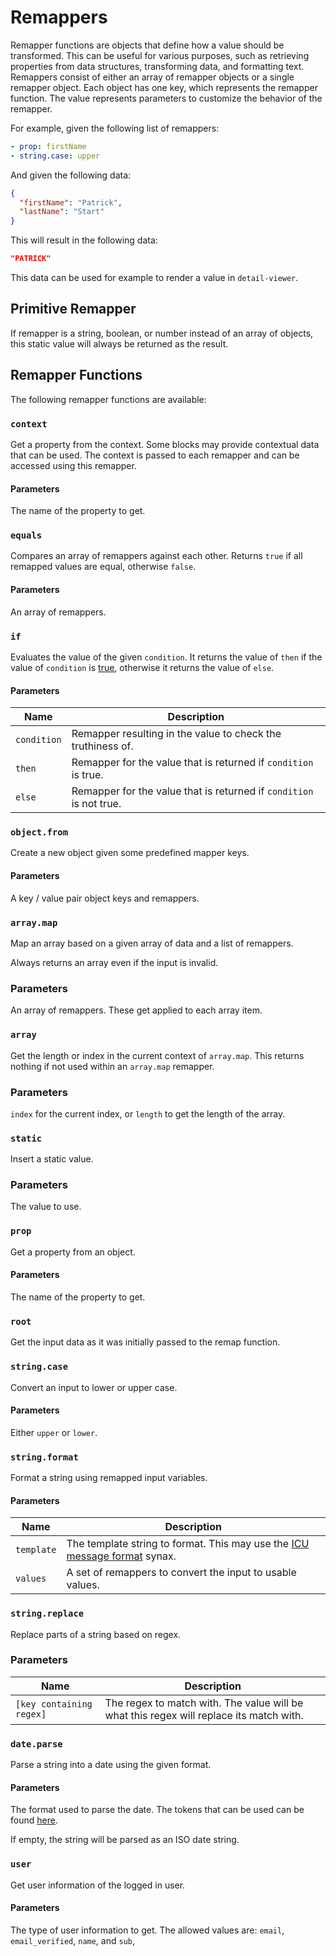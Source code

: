 # Remappers

Remapper functions are objects that define how a value should be transformed. This can be useful for
various purposes, such as retrieving properties from data structures, transforming data, and
formatting text. Remappers consist of either an array of remapper objects or a single remapper
object. Each object has one key, which represents the remapper function. The value represents
parameters to customize the behavior of the remapper.

For example, given the following list of remappers:

```yaml
- prop: firstName
- string.case: upper
```

And given the following data:

```json
{
  "firstName": "Patrick",
  "lastName": "Start"
}
```

This will result in the following data:

```json
"PATRICK"
```

This data can be used for example to render a value in `detail-viewer`.

## Primitive Remapper

If remapper is a string, boolean, or number instead of an array of objects, this static value will
always be returned as the result.

## Remapper Functions

The following remapper functions are available:

### `context`

Get a property from the context. Some blocks may provide contextual data that can be used. The
context is passed to each remapper and can be accessed using this remapper.

#### Parameters

The name of the property to get.

### `equals`

Compares an array of remappers against each other. Returns `true` if all remapped values are equal,
otherwise `false`.

#### Parameters

An array of remappers.

### `if`

Evaluates the value of the given `condition`. It returns the value of `then` if the value of
`condition` is [true](https://developer.mozilla.org/en-US/docs/Glossary/Truthy), otherwise it
returns the value of `else`.

#### Parameters

| Name        | Description                                                         |
| ----------- | ------------------------------------------------------------------- |
| `condition` | Remapper resulting in the value to check the truthiness of.         |
| `then`      | Remapper for the value that is returned if `condition` is true.     |
| `else`      | Remapper for the value that is returned if `condition` is not true. |

### `object.from`

Create a new object given some predefined mapper keys.

#### Parameters

A key / value pair object keys and remappers.

### `array.map`

Map an array based on a given array of data and a list of remappers.

Always returns an array even if the input is invalid.

### Parameters

An array of remappers. These get applied to each array item.

### `array`

Get the length or index in the current context of `array.map`. This returns nothing if not used
within an `array.map` remapper.

### Parameters

`index` for the current index, or `length` to get the length of the array.

### `static`

Insert a static value.

### Parameters

The value to use.

### `prop`

Get a property from an object.

#### Parameters

The name of the property to get.

### `root`

Get the input data as it was initially passed to the remap function.

### `string.case`

Convert an input to lower or upper case.

#### Parameters

Either `upper` or `lower`.

### `string.format`

Format a string using remapped input variables.

#### Parameters

| Name       | Description                                                                                                                        |
| ---------- | ---------------------------------------------------------------------------------------------------------------------------------- |
| `template` | The template string to format. This may use the [ICU message format](http://userguide.icu-project.org/formatparse/messages) synax. |
| `values`   | A set of remappers to convert the input to usable values.                                                                          |

### `string.replace`

Replace parts of a string based on regex.

### Parameters

| Name                     | Description                                                                             |
| ------------------------ | --------------------------------------------------------------------------------------- |
| `[key containing regex]` | The regex to match with. The value will be what this regex will replace its match with. |

### `date.parse`

Parse a string into a date using the given format.

#### Parameters

The format used to parse the date. The tokens that can be used can be found
[here](https://date-fns.org/v2.12.0/docs/parse).

If empty, the string will be parsed as an ISO date string.

### `user`

Get user information of the logged in user.

#### Parameters

The type of user information to get. The allowed values are: `email`, `email_verified`, `name`, and
`sub`,
